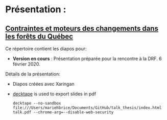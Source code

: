 # Présentation :

## [Contraintes et moteurs des changements dans les forêts du Québec](https://mhbrice.github.io/talk_transition/index.html#1)  


Ce répertoire contient les diapos pour:

- **Version en cours** : Présentation préparée pour la rencontre à la DRF. 6 février 2020.




Détails de la présentation:

- Diapos créées avec Xaringan

- [decktape](https://github.com/astefanutti/decktape) is used to export slides in pdf

  `decktape --no-sandbox file:///Users/mariehbrice/Documents/GitHub/talk_thesis/index.html talk.pdf --chrome-arg=--disable-web-security`
